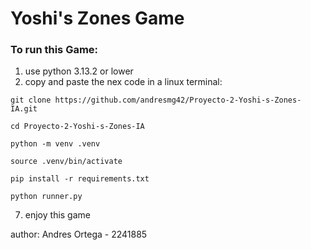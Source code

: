 # Yoshi's Zones Game

### To run this Game:
1. use python 3.13.2 or lower
2. copy and paste the nex code in a linux terminal:

```
git clone https://github.com/andresmg42/Proyecto-2-Yoshi-s-Zones-IA.git

cd Proyecto-2-Yoshi-s-Zones-IA

python -m venv .venv 

source .venv/bin/activate

pip install -r requirements.txt

python runner.py
```
7. enjoy this game

author: Andres Ortega - 2241885
